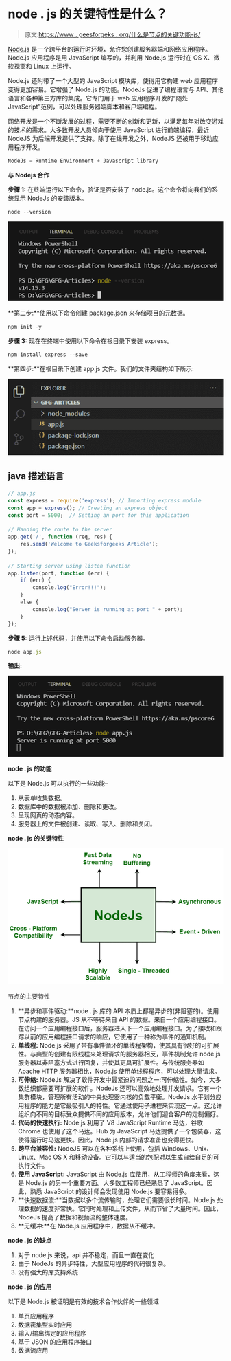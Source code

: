 # node . js 的关键特性是什么？

> 原文:[https://www . geesforgeks . org/什么是节点的关键功能-js/](https://www.geeksforgeeks.org/what-are-the-key-features-of-node-js/)

[Node.js](https://www.geeksforgeeks.org/nodejs-tutorials/) 是一个跨平台的运行时环境，允许您创建服务器端和网络应用程序。Node.js 应用程序是用 JavaScript 编写的，并利用 Node.js 运行时在 OS X、微软视窗和 Linux 上运行。

Node.js 还附带了一个大型的 JavaScript 模块库，使得用它构建 web 应用程序变得更加容易。它增强了 Node.js 的功能。NodeJs 促进了编程语言与 API、其他语言和各种第三方库的集成。它专门用于 web 应用程序开发的“随处 JavaScript”范例，可以处理服务器端脚本和客户端编程。

网络开发是一个不断发展的过程，需要不断的创新和更新，以满足每年对改变游戏的技术的需求。大多数开发人员倾向于使用 JavaScript 进行前端编程，最近 NodeJS 为后端开发提供了支持。除了在线开发之外，NodeJS 还被用于移动应用程序开发。

```js
NodeJs = Runtime Environment + Javascript library
```

**与 Nodejs 合作**

**步骤 1:** 在终端运行以下命令，验证是否安装了 node.js。这个命令将向我们的系统显示 NodeJs 的安装版本。

```js
node --version    
```

![](img/3ad232384ca8775189a841fc0447eb8e.png)

**第二步:**使用以下命令创建 package.json 来存储项目的元数据。

```js
npm init -y
```

**步骤 3:** 现在在终端中使用以下命令在根目录下安装 express。

```js
npm install express --save
```

**第四步:**在根目录下创建 app.js 文件。我们的文件夹结构如下所示:

![](img/3d5f341877798b7a79b6152ac2fa089d.png)

## java 描述语言

```js
// app.js
const express = require('express'); // Importing express module  
const app = express(); // Creating an express object
const port = 5000;  // Setting an port for this application

// Handing the route to the server 
app.get('/', function (req, res) {
    res.send('Welcome to Geeksforgeeks Article');
});

// Starting server using listen function
app.listen(port, function (err) {
    if (err) {
        console.log("Error!!!");
    }
    else {
        console.log("Server is running at port " + port);
    }
});
```

**步骤 5:** 运行上述代码，并使用以下命令启动服务器。

```js
node app.js
```

**输出:**

![](img/f5fffec704b79a1eeea0626028e1f9cf.png)

**node . js 的功能**

以下是 Node.js 可以执行的一些功能–

1.  从表单收集数据。
2.  数据库中的数据被添加、删除和更改。
3.  呈现网页的动态内容。
4.  服务器上的文件被创建、读取、写入、删除和关闭。

**node . js 的关键特性**

![](img/02dc3fb2b6c5bffeed4179d3812deaca.png)

节点的主要特性

1.  **异步和事件驱动:**node . js 库的 API 本质上都是异步的(非阻塞的)。使用节点构建的服务器。JS 从不等待来自 API 的数据。来自一个应用编程接口。在访问一个应用编程接口后，服务器进入下一个应用编程接口。为了接收和跟踪以前的应用编程接口请求的响应，它使用了一种称为事件的通知机制。
2.  **单线程:** Node.js 采用了带有事件循环的单线程架构，使其具有很好的可扩展性。与典型的创建有限线程来处理请求的服务器相反，事件机制允许 node.js 服务器以非阻塞方式进行回复，并使其更具可扩展性。与传统服务器如 Apache HTTP 服务器相比，Node.js 使用单线程程序，可以处理大量请求。
3.  **可伸缩:** NodeJs 解决了软件开发中最紧迫的问题之一:可伸缩性。如今，大多数组织都需要可扩展的软件。NodeJs 还可以高效地处理并发请求。它有一个集群模块，管理所有活动的中央处理器内核的负载平衡。NodeJs 水平划分应用程序的能力是它最吸引人的特性。它通过使用子进程来实现这一点。这允许组织向不同的目标受众提供不同的应用版本，允许他们迎合客户的定制偏好。
4.  **代码的快速执行:** Node.js 利用了 V8 JavaScript Runtime 马达，谷歌 Chrome 也使用了这个马达。Hub 为 JavaScript 马达提供了一个包装器，这使得运行时马达更快。因此，Node.js 内部的请求准备也变得更快。
5.  **跨平台兼容性:** NodeJS 可以在各种系统上使用，包括 Windows、Unix、Linux、Mac OS X 和移动设备。它可以与适当的包配对以生成自给自足的可执行文件。
6.  **使用 JavaScript:** JavaScript 由 Node.js 库使用，从工程师的角度来看，这是 Node.js 的另一个重要方面。大多数工程师已经熟悉了 JavaScript。因此，熟悉 JavaScript 的设计师会发现使用 Node.js 要容易得多。
7.  **快速数据流:**当数据以多个流传输时，处理它们需要很长时间。Node.js 处理数据的速度非常快。它同时处理和上传文件，从而节省了大量时间。因此，NodeJs 提高了数据和视频流的整体速度。
8.  **无缓冲:**在 Node.js 应用程序中，数据从不缓冲。

**node . js 的缺点**

1.  对于 node.js 来说，api 并不稳定，而且一直在变化
2.  由于 NodeJs 的异步特性，大型应用程序的代码很复杂。
3.  没有强大的库支持系统

**node . js 的应用**

以下是 Node.js 被证明是有效的技术合作伙伴的一些领域

1.  单页应用程序
2.  数据密集型实时应用
3.  输入/输出绑定的应用程序
4.  基于 JSON 的应用程序接口
5.  数据流应用